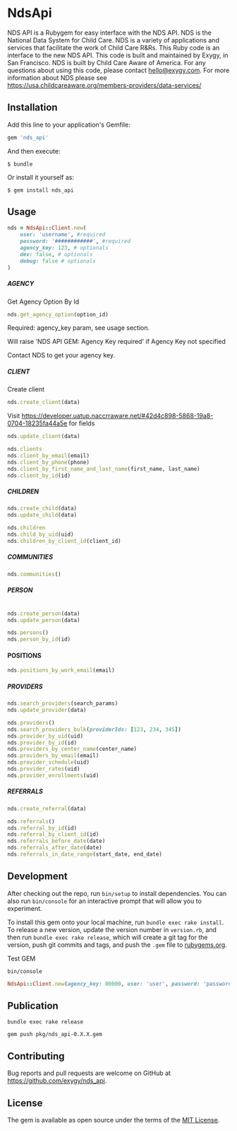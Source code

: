 # NdsApi

NDS API is a Rubygem for easy interface with the NDS API. NDS is the National Data System for Child Care. NDS is a variety of applications and services that facilitate the work of Child Care R&Rs. This Ruby code is an interface to the new NDS API. This code is built and maintained by Exygy, in San Francisco. NDS is built by Child Care Aware of America. For any questions about using this code, please contact hello@exygy.com. For more information about NDS please see https://usa.childcareaware.org/members-providers/data-services/

## Installation

Add this line to your application's Gemfile:

```ruby
gem 'nds_api'
```

And then execute:

    $ bundle

Or install it yourself as:

    $ gem install nds_api

## Usage

```ruby
nds = NdsApi::Client.new(
    user: 'username', #required
    password: '############', #required
    agency_key: 123, # optionals
    dev: false, # optionals
    debug: false # optionals
)
```

##### AGENCY

Get Agency Option By Id

```ruby
nds.get_agency_option(option_id)
```


Required: agency_key param, see usage section.

Will raise 'NDS API GEM: Agency Key required' if Agency Key not specified

Contact NDS to get your agency key.

##### CLIENT


Create client

```ruby
nds.create_client(data)
```

Visit https://developer.uatup.naccrraware.net/#42d4c898-5868-19a8-0704-18235fa44a5e for fields

```ruby
nds.update_client(data)
```

```ruby
nds.clients
nds.client_by_email(email)      
nds.client_by_phone(phone)      
nds.client_by_first_name_and_last_name(first_name, last_name)      
nds.client_by_id(id)      
```

##### CHILDREN

```ruby
nds.create_child(data)
nds.update_child(data)

nds.children      
nds.child_by_uid(uid)      
nds.children_by_client_id(client_id)      
```

##### COMMUNITIES

```ruby
nds.communities()
```

##### PERSON

```ruby

nds.create_person(data)
nds.update_person(data)

nds.persons()
nds.person_by_id(id)      
```

#### POSITIONS

```ruby
nds.positions_by_work_email(email)      
```

##### PROVIDERS

```ruby
nds.search_providers(search_params)
nds.update_provider(data)

nds.providers()
nds.search_providers_bulk(providerIds: [123, 234, 345])
nds.provider_by_uid(uid)      
nds.provider_by_id(id)      
nds.providers_by_center_name(center_name)      
nds.providers_by_email(email)      
nds.provider_schedule(uid)      
nds.provider_rates(uid)      
nds.provider_enrollments(uid)      
```

##### REFERRALS

```ruby
nds.create_referral(data)

nds.referrals()      
nds.referral_by_id(id)      
nds.referral_by_client_id(id)      
nds.referrals_before_date(date)      
nds.referrals_after_date(date)      
nds.referrals_in_date_range(start_date, end_date)      
```


## Development

After checking out the repo, run `bin/setup` to install dependencies. You can also run `bin/console` for an interactive prompt that will allow you to experiment.

To install this gem onto your local machine, run `bundle exec rake install`. To release a new version, update the version number in `version.rb`, and then run `bundle exec rake release`, which will create a git tag for the version, push git commits and tags, and push the `.gem` file to [rubygems.org](https://rubygems.org).

Test GEM

`bin/console`

```ruby
NdsApi::Client.new(agency_key: 00000, user: 'user', password: 'password', dev: true, debug: true).provider_by_id(1234)
```

## Publication

`bundle exec rake release`

`gem push pkg/nds_api-0.X.X.gem`


## Contributing

Bug reports and pull requests are welcome on GitHub at https://github.com/exygy/nds_api.

## License

The gem is available as open source under the terms of the [MIT License](https://opensource.org/licenses/MIT).
